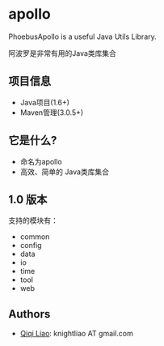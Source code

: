 apollo
==============

PhoebusApollo is a useful Java Utils Library.

阿波罗是非常有用的Java类库集合

## 项目信息 ##

- Java项目(1.6+)
- Maven管理(3.0.5+)

## 它是什么? ##

- 命名为apollo
- 高效、简单的 Java类库集合

## 1.0 版本 ##

支持的模块有：

- common
- config
- data
- io
- time
- tool
- web

## Authors ##

- [Qiqi Liao](https://github.com/knightliao): knightliao AT gmail.com

